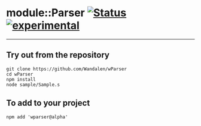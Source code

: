 
# module::Parser [![Status](https://github.com/Wandalen/wParser/workflows/publish/badge.svg)](https://github.com/Wandalen/wParser/actions?query=workflow%3Apublish) [![experimental](https://img.shields.io/badge/stability-experimental-orange.svg)](https://github.com/emersion/stability-badges#experimental)

___

## Try out from the repository
```
git clone https://github.com/Wandalen/wParser
cd wParser
npm install
node sample/Sample.s
```

## To add to your project
```
npm add 'wparser@alpha'
```


